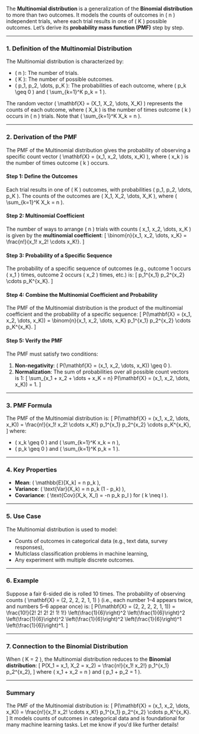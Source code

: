 The **Multinomial distribution** is a generalization of the **Binomial distribution** to more than two outcomes. It models the counts of outcomes in \( n \) independent trials, where each trial results in one of \( K \) possible outcomes. Let’s derive its **probability mass function (PMF)** step by step.

---

### **1. Definition of the Multinomial Distribution**
The Multinomial distribution is characterized by:
- \( n \): The number of trials.
- \( K \): The number of possible outcomes.
- \( p_1, p_2, \dots, p_K \): The probabilities of each outcome, where \( p_k \geq 0 \) and \( \sum_{k=1}^K p_k = 1 \).

The random vector \( \mathbf{X} = (X_1, X_2, \dots, X_K) \) represents the counts of each outcome, where \( X_k \) is the number of times outcome \( k \) occurs in \( n \) trials. Note that \( \sum_{k=1}^K X_k = n \).

---

### **2. Derivation of the PMF**
The PMF of the Multinomial distribution gives the probability of observing a specific count vector \( \mathbf{X} = (x_1, x_2, \dots, x_K) \), where \( x_k \) is the number of times outcome \( k \) occurs.

#### **Step 1: Define the Outcomes**
Each trial results in one of \( K \) outcomes, with probabilities \( p_1, p_2, \dots, p_K \). The counts of the outcomes are \( X_1, X_2, \dots, X_K \), where \( \sum_{k=1}^K X_k = n \).

#### **Step 2: Multinomial Coefficient**
The number of ways to arrange \( n \) trials with counts \( x_1, x_2, \dots, x_K \) is given by the **multinomial coefficient**:
\[
\binom{n}{x_1, x_2, \dots, x_K} = \frac{n!}{x_1! x_2! \cdots x_K!}.
\]

#### **Step 3: Probability of a Specific Sequence**
The probability of a specific sequence of outcomes (e.g., outcome 1 occurs \( x_1 \) times, outcome 2 occurs \( x_2 \) times, etc.) is:
\[
p_1^{x_1} p_2^{x_2} \cdots p_K^{x_K}.
\]

#### **Step 4: Combine the Multinomial Coefficient and Probability**
The PMF of the Multinomial distribution is the product of the multinomial coefficient and the probability of a specific sequence:
\[
P(\mathbf{X} = (x_1, x_2, \dots, x_K)) = \binom{n}{x_1, x_2, \dots, x_K} p_1^{x_1} p_2^{x_2} \cdots p_K^{x_K}.
\]

#### **Step 5: Verify the PMF**
The PMF must satisfy two conditions:
1. **Non-negativity**: \( P(\mathbf{X} = (x_1, x_2, \dots, x_K)) \geq 0 \).
2. **Normalization**: The sum of probabilities over all possible count vectors is 1:
   \[
   \sum_{x_1 + x_2 + \dots + x_K = n} P(\mathbf{X} = (x_1, x_2, \dots, x_K)) = 1.
   \]

---

### **3. PMF Formula**
The PMF of the Multinomial distribution is:
\[
P(\mathbf{X} = (x_1, x_2, \dots, x_K)) = \frac{n!}{x_1! x_2! \cdots x_K!} p_1^{x_1} p_2^{x_2} \cdots p_K^{x_K},
\]
where:
- \( x_k \geq 0 \) and \( \sum_{k=1}^K x_k = n \),
- \( p_k \geq 0 \) and \( \sum_{k=1}^K p_k = 1 \).

---

### **4. Key Properties**
- **Mean**: \( \mathbb{E}[X_k] = n p_k \),
- **Variance**: \( \text{Var}(X_k) = n p_k (1 - p_k) \),
- **Covariance**: \( \text{Cov}(X_k, X_l) = -n p_k p_l \) for \( k \neq l \).

---

### **5. Use Case**
The Multinomial distribution is used to model:
- Counts of outcomes in categorical data (e.g., text data, survey responses),
- Multiclass classification problems in machine learning,
- Any experiment with multiple discrete outcomes.

---

### **6. Example**
Suppose a fair 6-sided die is rolled 10 times. The probability of observing counts \( \mathbf{X} = (2, 2, 2, 2, 1, 1) \) (i.e., each number 1–4 appears twice, and numbers 5–6 appear once) is:
\[
P(\mathbf{X} = (2, 2, 2, 2, 1, 1)) = \frac{10!}{2! 2! 2! 2! 1! 1!} \left(\frac{1}{6}\right)^2 \left(\frac{1}{6}\right)^2 \left(\frac{1}{6}\right)^2 \left(\frac{1}{6}\right)^2 \left(\frac{1}{6}\right)^1 \left(\frac{1}{6}\right)^1.
\]

---

### **7. Connection to the Binomial Distribution**
When \( K = 2 \), the Multinomial distribution reduces to the **Binomial distribution**:
\[
P(X_1 = x_1, X_2 = x_2) = \frac{n!}{x_1! x_2!} p_1^{x_1} p_2^{x_2},
\]
where \( x_1 + x_2 = n \) and \( p_1 + p_2 = 1 \).

---

### **Summary**
The PMF of the Multinomial distribution is:
\[
P(\mathbf{X} = (x_1, x_2, \dots, x_K)) = \frac{n!}{x_1! x_2! \cdots x_K!} p_1^{x_1} p_2^{x_2} \cdots p_K^{x_K}.
\]
It models counts of outcomes in categorical data and is foundational for many machine learning tasks. Let me know if you'd like further details!

